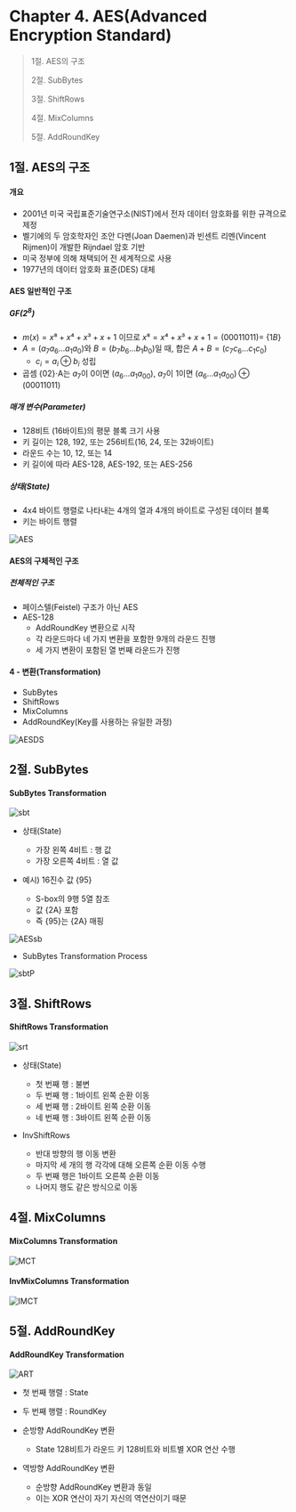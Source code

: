 # Chapter 4. AES(Advanced Encryption Standard)

> 1절. AES의 구조
>
> 2절. SubBytes
>
> 3절. ShiftRows
>
> 4절. MixColumns
>
> 5절. AddRoundKey

## 1절. AES의 구조

#### 개요

- 2001년 미국 국립표준기술연구소(NIST)에서 전자 데이터 암호화를 위한 규격으로 제정
- 벨기에의 두 암호학자인 조안 다멘(Joan Daemen)과 빈센트 리멘(Vincent Rijmen)이 개발한 Rijndael 암호 기반
- 미국 정부에 의해 채택되어 전 세계적으로 사용
- 1977년의 데이터 암호화 표준(DES) 대체

#### AES 일반적인 구조

##### $GF(2^8)$

- $m(x) = x⁸ + x⁴ + x³ + x + 1$ 이므로 $x⁸ = x⁴ + x³ + x + 1 = (00011011) =$ $\{1B\}$
- $A = (a_7a_6...a_1a_0)$와 $B = (b_7b_6...b_1b_0)$일 때, 합은 $A + B = (c_7c_6...c_1c_0)$
  - $c_i = a_i ⊕ b_i$ 성립
- 곱셈 $\{02\}$⋅A는 $a_7$이 $0$이면 $(a_6...a_1a_00)$, $a_7$이 $1$이면 $(a_6...a_1a_00)⊕(00011011)$

##### 매개 변수(Parameter)

- 128비트 (16바이트)의 평문 블록 크기 사용
- 키 길이는 128, 192, 또는 256비트(16, 24, 또는 32바이트)
- 라운드 수는 10, 12, 또는 14
- 키 길이에 따라 AES-128, AES-192, 또는 AES-256

##### 상태(State)

- 4x4 바이트 행렬로 나타내는 4개의 열과 4개의 바이트로 구성된 데이터 블록
- 키는 바이트 행렬

![AES](https://github.com/BangYunseo/TIL/blob/main/Security/InformationSecurity/Image/ch04/AES.PNG)

#### AES의 구체적인 구조

##### 전체적인 구조

- 페이스텔(Feistel) 구조가 아닌 AES
- AES-128
  - AddRoundKey 변환으로 시작
  - 각 라운드마다 네 가지 변환을 포함한 9개의 라운드 진행
  - 세 가지 변환이 포함된 열 번째 라운드가 진행

#### 4 - 변환(Transformation)

- SubBytes
- ShiftRows
- MixColumns
- AddRoundKey(Key를 사용하는 유일한 과정)

![AESDS](https://github.com/BangYunseo/TIL/blob/main/Security/InformationSecurity/Image/ch04/AESDS.PNG)

## 2절. SubBytes

#### SubBytes Transformation

![sbt](https://github.com/BangYunseo/TIL/blob/main/Security/InformationSecurity/Image/ch04/sbt.PNG)

- 상태(State)

  - 가장 왼쪽 4비트 : 행 값
  - 가장 오른쪽 4비트 : 열 값

- 예시) 16진수 값 {95}
  - S-box의 9행 5열 참조
  - 값 {2A} 포함
  - 즉 {95}는 {2A} 매핑

![AESsb](https://github.com/BangYunseo/TIL/blob/main/Security/InformationSecurity/Image/ch04/AESsb.PNG)

- SubBytes Transformation Process

![sbtP](https://github.com/BangYunseo/TIL/blob/main/Security/InformationSecurity/Image/ch04/sbtP.PNG)

## 3절. ShiftRows

#### ShiftRows Transformation

![srt](https://github.com/BangYunseo/TIL/blob/main/Security/InformationSecurity/Image/ch04/srt.PNG)

- 상태(State)

  - 첫 번째 행 : 불변
  - 두 번째 행 : 1바이트 왼쪽 순환 이동
  - 세 번째 행 : 2바이트 왼쪽 순환 이동
  - 네 번째 행 : 3바이트 왼쪽 순환 이동

- InvShiftRows
  - 반대 방향의 행 이동 변환
  - 마지막 세 개의 행 각각에 대해 오른쪽 순환 이동 수행
  - 두 번째 행은 1바이트 오른쪽 순환 이동
  - 나머지 행도 같은 방식으로 이동

## 4절. MixColumns

#### MixColumns Transformation

![MCT](https://github.com/BangYunseo/TIL/blob/main/Security/InformationSecurity/Image/ch04/MCT.PNG)

#### InvMixColumns Transformation

![IMCT](https://github.com/BangYunseo/TIL/blob/main/Security/InformationSecurity/Image/ch04/IMCT.PNG)

## 5절. AddRoundKey

#### AddRoundKey Transformation

![ART](https://github.com/BangYunseo/TIL/blob/main/Security/InformationSecurity/Image/ch04/ART.PNG)

- 첫 번째 행렬 : State
- 두 번째 행렬 : RoundKey

- 순방향 AddRoundKey 변환

  - State 128비트가 라운드 키 128비트와 비트별 XOR 연산 수행

- 역방향 AddRoundKey 변환
  - 순방향 AddRoundKey 변환과 동일
  - 이는 XOR 연산이 자기 자신의 역연산이기 때문
